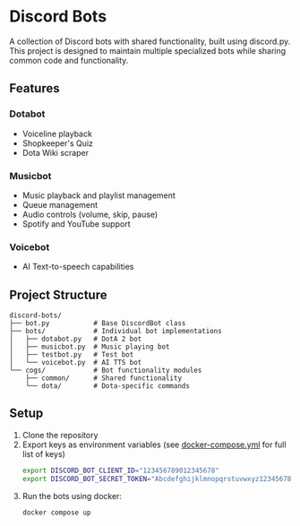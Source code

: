 # Discord Bots

A collection of Discord bots with shared functionality, built using discord.py. This project is designed to maintain multiple specialized bots while sharing common code and functionality.

## Features

### Dotabot
- Voiceline playback
- Shopkeeper's Quiz
- Dota Wiki scraper

### Musicbot
- Music playback and playlist management
- Queue management
- Audio controls (volume, skip, pause)
- Spotify and YouTube support

### Voicebot
- AI Text-to-speech capabilities

## Project Structure

```
discord-bots/
├── bot.py           # Base DiscordBot class
├── bots/            # Individual bot implementations
│   ├── dotabot.py   # DotA 2 bot
│   ├── musicbot.py  # Music playing bot
│   ├── testbot.py   # Test bot
│   └── voicebot.py  # AI TTS bot
└── cogs/            # Bot functionality modules
    ├── common/      # Shared functionality
    └── dota/        # Dota-specific commands
```

## Setup

1. Clone the repository
2. Export keys as environment variables (see [docker-compose.yml](docker-compose.yml) for full list of keys)
   ```bash
   export DISCORD_BOT_CLIENT_ID="123456789012345678"
   export DISCORD_BOT_SECRET_TOKEN="Abcdefghijklmnopqrstuvwxyz1234567890abcdefghijklmnopqrstuvwxyz"
   ```
3. Run the bots using docker:
   ```bash
   docker compose up
   ```
